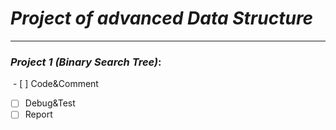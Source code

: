 # *Project of advanced Data Structure*
---
### *Project 1 (Binary Search Tree)*:
  - [ ] Code&Comment
  - [ ] Debug&Test
  - [ ] Report
